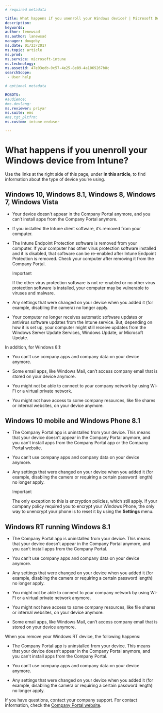 ```yaml
---
# required metadata

title: What happens if you unenroll your Windows device? | Microsoft Docs
description:
keywords:
author: lenewsad
ms.author: lanewsad
manager: dougeby
ms.date: 01/23/2017
ms.topic: article
ms.prod:
ms.service: microsoft-intune
ms.technology:
ms.assetid: 47e03edb-0c57-4e25-8e89-4a1069267b8c
searchScope:
 - User help

# optional metadata

ROBOTS:  
#audience:
#ms.devlang:
ms.reviewer: priyar
ms.suite: ems
#ms.tgt_pltfrm:
ms.custom: intune-enduser

---
```



# What happens if you unenroll your Windows device from Intune?

Use the links at the right side of this page, under **In this article**, to find information about the type of device you're using.


## Windows 10, Windows 8.1, Windows 8, Windows 7, Windows Vista

-   Your device doesn't appear in the Company Portal anymore, and you can’t install apps from the Company Portal anymore.

-   If you installed the Intune client software, it’s removed from your computer.

-   The Intune Endpoint Protection software is removed from your computer. If your computer has other virus protection software installed and it is disabled, that software can be re-enabled after Intune Endpoint Protection is removed. Check your computer after removing it from the Company Portal.

    > [!IMPORTANT]
    > If the other virus protection software is not re-enabled or no other virus protection software is installed, your computer may be vulnerable to viruses and malware.

-   Any settings that were changed on your device when you added it (for example, disabling the camera) no longer apply.

-   Your computer no longer receives automatic software updates or antivirus software updates from the Intune service. But, depending on how it is set up, your computer might still receive updates from the Windows Server Update Services, Windows Update, or Microsoft Update.

In addition, for Windows 8.1:

-   You can’t use company apps and company data on your device anymore.

-   Some email apps, like Windows Mail, can’t access company email that is stored on your device anymore.

-   You might not be able to connect to your company network by using Wi-Fi or a virtual private network.

-   You might not have access to some company resources, like file shares or internal websites, on your device anymore.

## Windows 10 mobile and Windows Phone 8.1

-   The Company Portal app is uninstalled from your device. This means that your device doesn’t appear in the Company Portal anymore, and you can't install apps from the Company Portal app or the Company Portal website.

-   You can’t use company apps and company data on your device anymore.

-   Any settings that were changed on your device when you added it (for example, disabling the camera or requiring a certain password length) no longer apply.

    > [!IMPORTANT]
    > The only exception to this is encryption policies, which still apply. If your company policy required you to encrypt your Windows Phone, the only way to unencrypt your phone is to reset it by using the **Settings** menu.

## Windows RT running Windows 8.1

-   The Company Portal app is uninstalled from your device. This means that your device doesn’t appear in the Company Portal anymore, and you can’t install apps from the Company Portal.

-   You can’t use company apps and company data on your device anymore.

-   Any settings that were changed on your device when you added it (for example, disabling the camera or requiring a certain password length) no longer apply.

-   You might not be able to connect to your company network by using Wi-Fi or a virtual private network anymore.

-   You might not have access to some company resources, like file shares or internal websites, on your device anymore.

-   Some email apps, like Windows Mail, can’t access company email that is stored on your device anymore.

When you remove your Windows RT device, the following happens:

-   The Company Portal app is uninstalled from your device. This means that your device doesn’t appear in the Company Portal anymore, and you can't install apps from the Company Portal.

-   You can’t use company apps and company data on your device anymore.

-   Any settings that were changed on your device when you added it (for example, disabling the camera or requiring a certain password length) no longer apply.

If you have questions, contact your company support. For contact information, check the [Company Portal website](https://portal.manage.microsoft.com#HelpDeskDialog).
